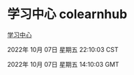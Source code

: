 # 学习中心 colearnhub
[学习中心](http://27.19.33.125:56308/colearnhub/)

2022年 10月 07日 星期五 22:10:03 CST

2022年 10月 07日 星期五 14:10:03 GMT
